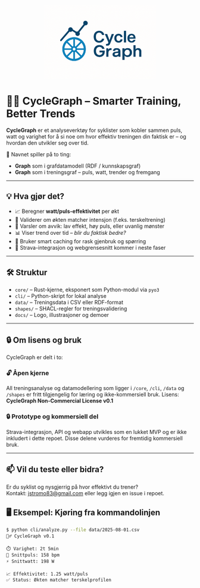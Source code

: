 <p align="center">
  <img src="CycleGraph_Logo.png" alt="CycleGraph Logo" width="300"/>
</p>


# 🚴‍♂️ CycleGraph – Smarter Training, Better Trends

**CycleGraph** er et analyseverktøy for syklister som kobler sammen puls, watt og varighet for å si noe om hvor effektiv treningen din faktisk er – og hvordan den utvikler seg over tid.

🔁 Navnet spiller på to ting:
- **Graph** som i grafdatamodell (RDF / kunnskapsgraf)
- **Graph** som i treningsgraf – puls, watt, trender og fremgang

---

## 💡 Hva gjør det?

- 📈 Beregner **watt/puls-effektivitet** per økt
- 🧪 Validerer om økten matcher intensjon (f.eks. terskeltrening)
- 🚨 Varsler om avvik: lav effekt, høy puls, eller uvanlig mønster
- 📊 Viser trend over tid – *blir du faktisk bedre?*
- 🔁 Bruker smart caching for rask gjenbruk og spørring
- 🔌 Strava-integrasjon og webgrensesnitt kommer i neste faser

---

## 🛠️ Struktur

- `core/` – Rust-kjerne, eksponert som Python-modul via `pyo3`
- `cli/` – Python-skript for lokal analyse
- `data/` – Treningsdata i CSV eller RDF-format
- `shapes/` – SHACL-regler for treningsvalidering
- `docs/` – Logo, illustrasjoner og demoer

---

## 🔒 Om lisens og bruk

CycleGraph er delt i to:

### 🔓 Åpen kjerne
All treningsanalyse og datamodellering som ligger i `/core`, `/cli`, `/data` og `/shapes` er fritt tilgjengelig for læring og ikke-kommersiell bruk. Lisens: **CycleGraph Non-Commercial License v0.1**

### 🔒 Prototype og kommersiell del
Strava-integrasjon, API og webapp utvikles som en lukket MVP og er ikke inkludert i dette repoet. Disse delene vurderes for fremtidig kommersiell bruk.

---

## 📫 Vil du teste eller bidra?

Er du syklist og nysgjerrig på hvor effektivt du trener?  
Kontakt: jstromo83@gmail.com eller legg igjen en issue i repoet.


## 🖥️ Eksempel: Kjøring fra kommandolinjen

```bash
$ python cli/analyze.py --file data/2025-08-01.csv
🚴‍♂️ CycleGraph v0.1

⏱️ Varighet: 2t 5min
💓 Snittpuls: 158 bpm
⚡ Snittwatt: 198 W

📈 Effektivitet: 1.25 watt/puls
✅ Status: Økten matcher terskelprofilen
